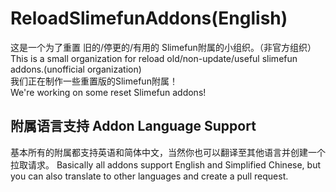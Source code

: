 # ReloadSlimefunAddons(English)
这是一个为了重置 旧的/停更的/有用的 Slimefun附属的小组织。（非官方组织）  
This is a small organization for reload old/non-update/useful slimefun addons.(unofficial organization)  
我们正在制作一些重置版的Slimefun附属！  
We're working on some reset Slimefun addons!  

## 附属语言支持 Addon Language Support  
基本所有的附属都支持英语和简体中文，当然你也可以翻译至其他语言并创建一个拉取请求。
Basically all addons support English and Simplified Chinese, but you can also translate to other languages and create a pull request.

